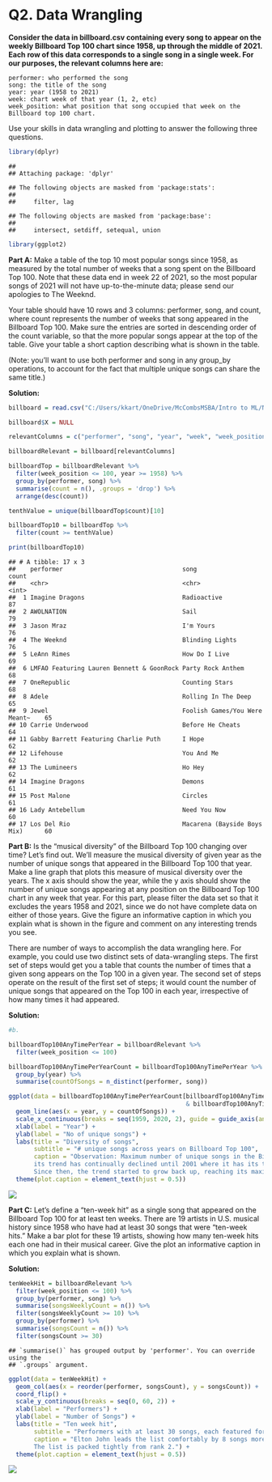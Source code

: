 Q2. Data Wrangling
================

**Consider the data in billboard.csv containing every song to appear on
the weekly Billboard Top 100 chart since 1958, up through the middle of
2021. Each row of this data corresponds to a single song in a single
week. For our purposes, the relevant columns here are:**

    performer: who performed the song
    song: the title of the song
    year: year (1958 to 2021)
    week: chart week of that year (1, 2, etc)
    week_position: what position that song occupied that week on the Billboard top 100 chart.

Use your skills in data wrangling and plotting to answer the following
three questions.

``` r
library(dplyr)
```

    ## 
    ## Attaching package: 'dplyr'

    ## The following objects are masked from 'package:stats':
    ## 
    ##     filter, lag

    ## The following objects are masked from 'package:base':
    ## 
    ##     intersect, setdiff, setequal, union

``` r
library(ggplot2)
```

**Part A:** Make a table of the top 10 most popular songs since 1958, as
measured by the total number of weeks that a song spent on the Billboard
Top 100. Note that these data end in week 22 of 2021, so the most
popular songs of 2021 will not have up-to-the-minute data; please send
our apologies to The Weeknd.

Your table should have 10 rows and 3 columns: performer, song, and
count, where count represents the number of weeks that song appeared in
the Billboard Top 100. Make sure the entries are sorted in descending
order of the count variable, so that the more popular songs appear at
the top of the table. Give your table a short caption describing what is
shown in the table.

(Note: you’ll want to use both performer and song in any group_by
operations, to account for the fact that multiple unique songs can share
the same title.)

**Solution:**

``` r
billboard = read.csv("C:/Users/kkart/OneDrive/McCombsMSBA/Intro to ML/New folder/billboard.csv")

billboard$X = NULL

relevantColumns = c("performer", "song", "year", "week", "week_position")

billboardRelevant = billboard[relevantColumns]

billboardTop = billboardRelevant %>% 
  filter(week_position <= 100, year >= 1958) %>%
  group_by(performer, song) %>% 
  summarise(count = n(), .groups = 'drop') %>% 
  arrange(desc(count))

tenthValue = unique(billboardTop$count)[10]

billboardTop10 = billboardTop %>% 
  filter(count >= tenthValue)

print(billboardTop10)
```

    ## # A tibble: 17 x 3
    ##    performer                                 song                          count
    ##    <chr>                                     <chr>                         <int>
    ##  1 Imagine Dragons                           Radioactive                      87
    ##  2 AWOLNATION                                Sail                             79
    ##  3 Jason Mraz                                I'm Yours                        76
    ##  4 The Weeknd                                Blinding Lights                  76
    ##  5 LeAnn Rimes                               How Do I Live                    69
    ##  6 LMFAO Featuring Lauren Bennett & GoonRock Party Rock Anthem                68
    ##  7 OneRepublic                               Counting Stars                   68
    ##  8 Adele                                     Rolling In The Deep              65
    ##  9 Jewel                                     Foolish Games/You Were Meant~    65
    ## 10 Carrie Underwood                          Before He Cheats                 64
    ## 11 Gabby Barrett Featuring Charlie Puth      I Hope                           62
    ## 12 Lifehouse                                 You And Me                       62
    ## 13 The Lumineers                             Ho Hey                           62
    ## 14 Imagine Dragons                           Demons                           61
    ## 15 Post Malone                               Circles                          61
    ## 16 Lady Antebellum                           Need You Now                     60
    ## 17 Los Del Rio                               Macarena (Bayside Boys Mix)      60

**Part B:** Is the “musical diversity” of the Billboard Top 100 changing
over time? Let’s find out. We’ll measure the musical diversity of given
year as the number of unique songs that appeared in the Billboard Top
100 that year. Make a line graph that plots this measure of musical
diversity over the years. The x axis should show the year, while the y
axis should show the number of unique songs appearing at any position on
the Billboard Top 100 chart in any week that year. For this part, please
filter the data set so that it excludes the years 1958 and 2021, since
we do not have complete data on either of those years. Give the figure
an informative caption in which you explain what is shown in the figure
and comment on any interesting trends you see.

There are number of ways to accomplish the data wrangling here. For
example, you could use two distinct sets of data-wrangling steps. The
first set of steps would get you a table that counts the number of times
that a given song appears on the Top 100 in a given year. The second set
of steps operate on the result of the first set of steps; it would count
the number of unique songs that appeared on the Top 100 in each year,
irrespective of how many times it had appeared.

**Solution:**

``` r
#b.

billboardTop100AnyTimePerYear = billboardRelevant %>% 
  filter(week_position <= 100)

billboardTop100AnyTimePerYearCount = billboardTop100AnyTimePerYear %>% 
  group_by(year) %>% 
  summarise(countOfSongs = n_distinct(performer, song))

ggplot(data = billboardTop100AnyTimePerYearCount[billboardTop100AnyTimePerYearCount$year > 1958 
                                                 & billboardTop100AnyTimePerYearCount$year < 2021, ]) +
  geom_line(aes(x = year, y = countOfSongs)) +
  scale_x_continuous(breaks = seq(1959, 2020, 2), guide = guide_axis(angle = 45)) +
  xlab(label = "Year") +
  ylab(label = "No of unique songs") +
  labs(title = "Diversity of songs",
       subtitle = "# unique songs across years on Billboard Top 100",
       caption = "Observation: Maximum number of unique songs in the Billboard top 100 peaked in 1966 and 
       its trend has continually declined until 2001 where it has its trough. 
       Since then, the trend started to grow back up, reaching its maximum at the latest year considered in analysis.") +
  theme(plot.caption = element_text(hjust = 0.5))
```

![](Q2-Data-Wrangling_files/figure-gfm/unnamed-chunk-4-1.png)<!-- -->

**Part C:** Let’s define a “ten-week hit” as a single song that appeared
on the Billboard Top 100 for at least ten weeks. There are 19 artists in
U.S. musical history since 1958 who have had at least 30 songs that were
“ten-week hits.” Make a bar plot for these 19 artists, showing how many
ten-week hits each one had in their musical career. Give the plot an
informative caption in which you explain what is shown.

**Solution:**

``` r
tenWeekHit = billboardRelevant %>% 
  filter(week_position <= 100) %>% 
  group_by(performer, song) %>% 
  summarise(songsWeeklyCount = n()) %>% 
  filter(songsWeeklyCount >= 10) %>% 
  group_by(performer) %>% 
  summarise(songsCount = n()) %>% 
  filter(songsCount >= 30)
```

    ## `summarise()` has grouped output by 'performer'. You can override using the
    ## `.groups` argument.

``` r
ggplot(data = tenWeekHit) + 
  geom_col(aes(x = reorder(performer, songsCount), y = songsCount)) + 
  coord_flip() +
  scale_y_continuous(breaks = seq(0, 60, 2)) +
  xlab(label = "Performers") +
  ylab(label = "Number of Songs") +
  labs(title = "Ten week hit",
       subtitle = "Performers with at least 30 songs, each featured for at least 10 weeks", 
       caption = "Elton John leads the list comfortably by 8 songs more than Madonna.
       The list is packed tightly from rank 2.") +
  theme(plot.caption = element_text(hjust = 0.5))
```

![](Q2-Data-Wrangling_files/figure-gfm/unnamed-chunk-5-1.png)<!-- -->
